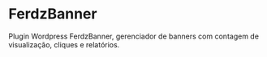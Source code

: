 # FerdzBanner
Plugin Wordpress FerdzBanner, gerenciador de banners com contagem de visualização, cliques e relatórios.
